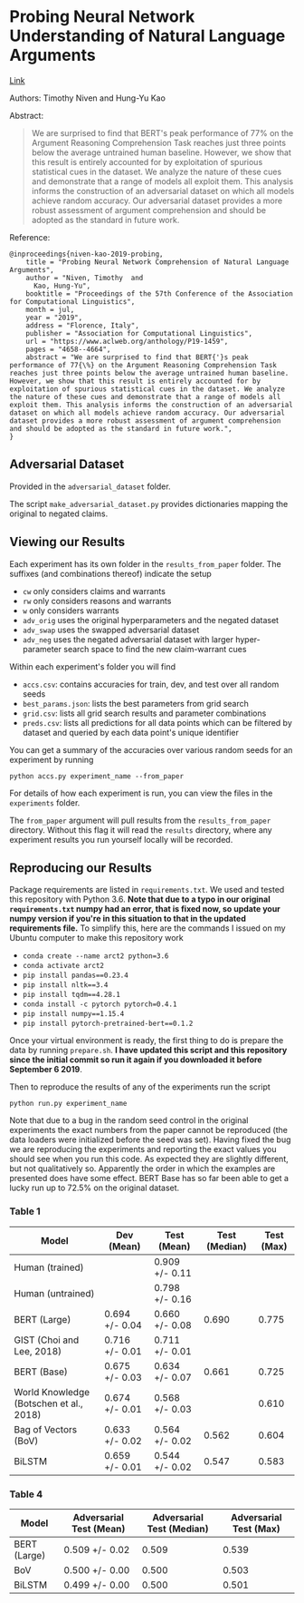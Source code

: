 # Probing Neural Network Understanding of Natural Language Arguments

[Link](https://www.aclweb.org/anthology/P19-1459)

Authors: Timothy Niven and Hung-Yu Kao

Abstract:

> We are surprised to find that BERT's peak performance of 77\% on the Argument Reasoning Comprehension Task reaches just three points below the average untrained human baseline. However, we show that this result is entirely accounted for by exploitation of spurious statistical cues in the dataset. We analyze the nature of these cues and demonstrate that a range of models all exploit them. This analysis informs the construction of an adversarial dataset on which all models achieve random accuracy. Our adversarial dataset provides a more robust assessment of argument comprehension and should be adopted as the standard in future work.

Reference:

```
@inproceedings{niven-kao-2019-probing,
    title = "Probing Neural Network Comprehension of Natural Language Arguments",
    author = "Niven, Timothy  and
      Kao, Hung-Yu",
    booktitle = "Proceedings of the 57th Conference of the Association for Computational Linguistics",
    month = jul,
    year = "2019",
    address = "Florence, Italy",
    publisher = "Association for Computational Linguistics",
    url = "https://www.aclweb.org/anthology/P19-1459",
    pages = "4658--4664",
    abstract = "We are surprised to find that BERT{'}s peak performance of 77{\%} on the Argument Reasoning Comprehension Task reaches just three points below the average untrained human baseline. However, we show that this result is entirely accounted for by exploitation of spurious statistical cues in the dataset. We analyze the nature of these cues and demonstrate that a range of models all exploit them. This analysis informs the construction of an adversarial dataset on which all models achieve random accuracy. Our adversarial dataset provides a more robust assessment of argument comprehension and should be adopted as the standard in future work.",
}
```

## Adversarial Dataset

Provided in the `adversarial_dataset` folder.

The script `make_adversarial_dataset.py` provides dictionaries 
mapping the original to negated claims.

## Viewing our Results

Each experiment has its own folder in the `results_from_paper` folder.
The suffixes (and combinations thereof) indicate the setup
- `cw` only considers claims and warrants
- `rw` only considers reasons and warrants
- `w` only considers warrants
- `adv_orig` uses the original hyperparameters and the negated dataset
- `adv_swap` uses the swapped adversarial dataset
- `adv_neg` uses the negated adversarial dataset with larger hyper-
  parameter search space to find the new claim-warrant cues

Within each experiment's folder you will find
- `accs.csv`: contains accuracies for train, dev, and test over
  all random seeds
- `best_params.json`: lists the best parameters from grid search
- `grid.csv`: lists all grid search results and parameter
  combinations
- `preds.csv`: lists all predictions for all data points which
  can be filtered by dataset and queried by each data point's 
  unique identifier

You can get a summary of the accuracies over various random
seeds for an experiment by running

```
python accs.py experiment_name --from_paper
```

For details of how each experiment is run, you can view the
files in the `experiments` folder.

The `from_paper` argument will pull results from the `results_from_paper`
directory. Without this flag it will read the `results` directory, where any
experiment results you run yourself locally will be recorded.

## Reproducing our Results

Package requirements are listed in `requirements.txt`. We used and tested this
repository with Python 3.6. **Note that due to a typo in our original
`requirements.txt` numpy had an error, that is fixed now, so update
your numpy version if you're in this situation to that in the updated
requirements file.** To simplify this, here are the commands I issued
on my Ubuntu computer to make this repository work
- `conda create --name arct2 python=3.6`
- `conda activate arct2`
- `pip install pandas==0.23.4`
- `pip install nltk==3.4`
- `pip install tqdm==4.28.1`
- `conda install -c pytorch pytorch=0.4.1`
- `pip install numpy==1.15.4`
- `pip install pytorch-pretrained-bert==0.1.2`

Once your virtual environment is ready, the first thing to do is
prepare the data by running `prepare.sh`. **I have updated this script
and this repository since the initial commit so run it again if you
downloaded it before September 6 2019**.

Then to reproduce the results of any of the experiments run the
script

```
python run.py experiment_name
```

Note that due to a bug in the random seed control in the original 
experiments the exact numbers from the paper cannot be reproduced
(the data loaders were initialized before the seed was set). Having 
fixed the bug we are reproducing the experiments and reporting the 
exact values you should see when you run this code. As expected they
are slightly different, but not qualitatively so. Apparently the 
order in which the examples are presented does have some effect. BERT
Base has so far been able to get a lucky run up to 72.5\% on the 
original dataset.

### Table 1

|Model                                  |Dev (Mean)    |Test (Mean)   |Test (Median)|Test (Max)|
|---------------------------------------|--------------|--------------|-------------|----------|
|Human (trained)                        |              |0.909 +/- 0.11|             |          |
|Human (untrained)                      |              |0.798 +/- 0.16|             |          |
|BERT (Large)                           |0.694 +/- 0.04|0.660 +/- 0.08|0.690        |0.775     |
|GIST (Choi and Lee, 2018)              |0.716 +/- 0.01|0.711 +/- 0.01|             |          |
|BERT (Base)                            |0.675 +/- 0.03|0.634 +/- 0.07|0.661        |0.725     |
|World Knowledge (Botschen et al., 2018)|0.674 +/- 0.01|0.568 +/- 0.03|             |0.610     |
|Bag of Vectors (BoV)                   |0.633 +/- 0.02|0.564 +/- 0.02|0.562        |0.604     |
|BiLSTM                                 |0.659 +/- 0.01|0.544 +/- 0.02|0.547        |0.583     |

### Table 4

|Model        |Adversarial Test (Mean)|Adversarial Test (Median)|Adversarial Test (Max)|
|-------------|-----------------------|-------------------------|----------------------|
|BERT (Large) |0.509 +/- 0.02         |0.509                    |0.539                 |
|BoV          |0.500 +/- 0.00         |0.500                    |0.503                 |
|BiLSTM       |0.499 +/- 0.00         |0.500                    |0.501                 |
